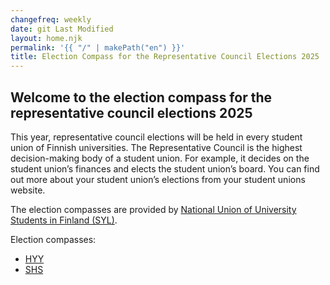 ```yaml
---
changefreq: weekly
date: git Last Modified
layout: home.njk
permalink: '{{ "/" | makePath("en") }}'
title: Election Compass for the Representative Council Elections 2025
---
```


## Welcome to the election compass for the representative council elections 2025

This year, representative council elections will be held in every student union
of Finnish universities. The Representative Council is the highest
decision-making body of a student union. For example, it decides on the student
union’s finances and elects the student union’s board. You can find out more
about your student union’s elections from your student unions website.

The election compasses are provided by
[National Union of University Students in Finland (SYL)](https://syl.fi/en/).

Election compasses:

- [HYY](/en/hyy/)
- [SHS](/en/shs/)
